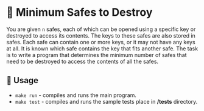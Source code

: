 # :tada: Minimum Safes to Destroy

You are given `n` safes, each of which can be opened using a specific key or destroyed to access its contents. The keys to these safes are also stored in safes. Each safe can contain one or more keys, or it may not have any keys at all. It is known which safe contains the key that fits another safe.
The task is to write a program that determines the minimum number of safes that need to be destroyed to access the contents of all the safes.

## :rocket: Usage

- `make run` - compiles and runs the main program.
- `make test` - compiles and runs the sample tests place in **/tests** directory.
